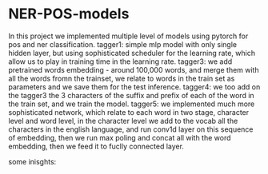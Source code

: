 # NER-POS-models
In this project we implemented multiple level of models using pytorch for pos and ner classification.
tagger1:
simple mlp model with only single hidden layer, but using sophisticated scheduler for the learning rate, which 
allow us to play in training time in the learning rate.
tagger3:
we add pretrained words embedding - around 100,000 words, and merge them with all the words fromn the trainset,
we relate to words in the train set as parameters and we save them for the test inference.
tagger4:
we too add on the tagger3 the 3 characters of the suffix and prefix of each of the word in the train set, and we train the model.
tagger5:
we implemented much more sophisticated network, which relate to each word in two stage, character level and word level, in the 
character level we add to the vocab all the characters in the english language, and run conv1d layer on this sequence of embedding,
then we run max poling and concat all with the word embedding, then we feed it to fuclly connected layer.

some inisghts:
